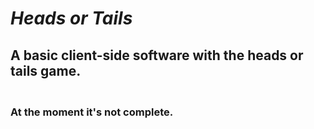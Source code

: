 # ***Heads or Tails***
## A basic client-side software with the heads or tails game.

### **<br>At the moment it's not complete.**